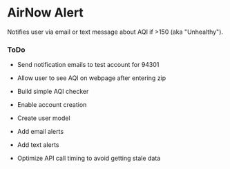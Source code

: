 # AirNow Alert

Notifies user via email or text message about AQI if >150 (aka "Unhealthy").

### ToDo

* Send notification emails to test account for 94301

* Allow user to see AQI on webpage after entering zip

* Build simple AQI checker

* Enable account creation

* Create user model

* Add email alerts

* Add text alerts

* Optimize API call timing to avoid getting stale data